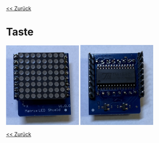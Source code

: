 [<< Zurück](../README.md)

# Taste

<img src="Bilder/LED_Matrix_vorne.JPEG" alt="drawing" width="200"/>
<img src="Bilder/LED_Matrix_hinten.JPEG" alt="drawing" width="200"/>

[<< Zurück](../README.md)